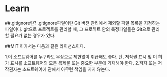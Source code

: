 # Learn

##.gitignore란?
.gitignore파일이란 Git 버전 관리에서 제외할 파일 목록을 지정하는 파일이다. git으로 프로젝트를 관리할 때, 그 프로젝트 안의 특정파일들은 Git으로 관리할 필요가 없는 경우가 있다.


##MIT 허가서는 다음과 같은 라이선스이다.

1.이 소프트웨어를 누구라도 무상으로 제한없이 취급해도 좋다. 단, 저작권 표시 및 이 허가 표시를 소프트웨어의 모든 복제물 또는 중요한 부분에 기재해야 한다.
2.저자 또는 저작권자는 소프트웨어에 관해서 아무런 책임을 지지 않는다.

